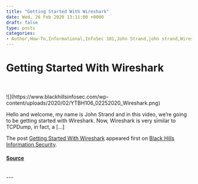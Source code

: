 ```yaml
---
title: "Getting Started With Wireshark"
date: Wed, 26 Feb 2020 13:11:00 +0000
draft: false
type: posts
categories: 
- Author,How-To,Informational,InfoSec 101,John Strand,john strand,Wireshark
---
```

# Getting Started With Wireshark

<br/>

<br/>
![](https://www.blackhillsinfosec.com/wp-content/uploads/2020/02/YTBH106_02252020_Wireshark.png)

Hello and welcome, my name is John Strand and in this video, we’re going to be getting started with Wireshark. Now, Wireshark is very similar to TCPDump, in fact, a \[…\]

The post [Getting Started With Wireshark](https://www.blackhillsinfosec.com/getting-started-with-wireshark/) appeared first on [Black Hills Information Security](https://www.blackhillsinfosec.com).

#### [Source](https://www.blackhillsinfosec.com/getting-started-with-wireshark/)

<br/>
---
